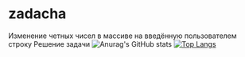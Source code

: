 # zadacha
Изменение четных чисел в массиве на введённую пользователем строку
Решение задачи
![Anurag's GitHub stats](https://github-readme-stats.vercel.app/api?username=AlexanderK011&theme=dark&show_icons=true)
[![Top Langs](https://github-readme-stats.vercel.app/api/top-langs/?username=AlexanderK011&layout=compact)](https://github.com/anuraghazra/github-readme-stats)
